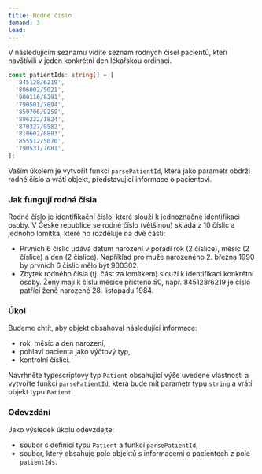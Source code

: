 ```yaml
---
title: Rodné číslo
demand: 3
lead: 
---
```


V následujícím seznamu vidíte seznam rodných čísel pacientů, kteří navštívili v jeden konkrétní den lékařskou ordinaci.

```ts
const patientIds: string[] = [
  '845128/6219',
  '806002/5021',
  '900116/8291',
  '790501/7894',
  '850706/9259',
  '896222/1824',
  '870327/9582',
  '810602/6883',
  '855512/5070',
  '790531/7081',
];
```

Vaším úkolem je vytvořit funkci `parsePatientId`, která jako parametr obdrží rodné číslo  a vrátí objekt, představující informace o pacientovi.

### Jak fungují rodná čísla

Rodné číslo je identifikační číslo, které slouží k jednoznačné identifikaci osoby. V České republice se rodné číslo (většinou) skládá z 10 číslic a jednoho lomítka, které ho rozděluje na dvě části:

- Prvních 6 číslic udává datum narození v pořadí rok (2 číslice), měsíc (2 číslice) a den (2 číslice). Například pro muže narozeného 2. března 1990 by prvních 6 číslic mělo být 900302.
- Zbytek rodného čísla (tj. část za lomítkem) slouží k identifikaci konkrétní osoby.
Ženy mají k číslu měsíce přičteno 50, např. 845128/6219 je číslo patřící ženě narozené 28. listopadu 1984.

### Úkol

Budeme chtít, aby objekt obsahoval následující informace:

- rok, měsíc a den narození,
- pohlaví pacienta jako výčtový typ,
- kontrolní číslici.

Navrhněte typescriptový typ `Patient` obsahující výše uvedené vlastnosti a vytvořte funkci `parsePatientId`, která bude mít parametr typu `string` a vrátí objekt typu `Patient`.

### Odevzdání

Jako výsledek úkolu odevzdejte:

- soubor s definicí typu `Patient` a funkcí `parsePatientId`,
- soubor, který obsahuje pole objektů s informacemi o pacientech z pole `patientIds`.
